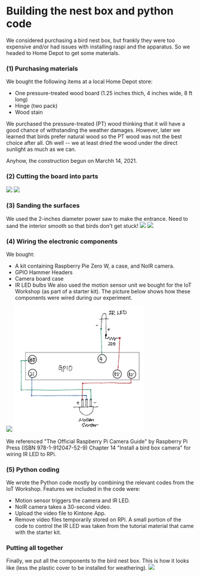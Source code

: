 # Building the nest box and python code

We considered purchasing a bird nest box, but frankly they were too expensive and/or had issues with installing raspi and the apparatus. So we headed to Home Depot to get some materials.

### (1) Purchasing materials
We bought the following items at a local Home Depot store:
 - One pressure-treated wood board (1.25 inches thich, 4 inches wide, 8 ft long)
 - Hinge (two pack)
 - Wood stain

We purchased the pressure-treated (PT) wood thinking that it will have a good chance of withstanding the weather damages. However, later we learned that birds prefer natural wood so the PT wood was not the best choice after all. Oh well -- we at least dried the wood under the direct sunlight as much as we can.

Anyhow, the construction begun on Marchh 14, 2021.

### (2) Cutting the board into parts
<img src="images/01_building3.jpg" width="350"> <img src="images/01_building4.jpg" width="350">

### (3) Sanding the surfaces

We used the 2-inches diameter power saw to make the entrance. Need to sand the interior smooth so that birds don't get stuck!
<img src="images/01_building1.jpg" width="350"> <img src="images/01_building2.jpg" width="350">

### (4) Wiring the electronic components

We bought:
 - A kit containing Raspberry Pie Zero W, a case, and NoIR camera.
 - GPIO Hammer Headers
 - Camera board case
 - IR LED bulbs
We also used the motion sensor unit we bought for the IoT Workshop (as part of a starter kit). The picture below shows how these components were wired during our experiment.

<img src="images/03_Wiring.jpg" width="350"> <img src="images/WiringDiagram.jpg" width="350">

We referenced "The Official Raspberry Pi Camera Guide" by Raspberry Pi Press (ISBN 978-1-912047-52-9) Chapter 14 "Install a bird box camera" for wiring IR LED to RPi.

### (5) Python coding

We wrote the Python code mostly by combining the relevant codes from the IoT Workshop. Features we included in the code were:
 - Motion sensor triggers the camera and IR LED.
 - NoIR camera takes a 30-second video.
 - Upload the video file to Kintone App.
 - Remove video files temporarily stored on RPi.
A small portion of the code to control the IR LED was taken from the tutorial material that came with the starter kit.

### Putting all together

Finally, we put all the components to the bird nest box. This is how it looks like (less the plastic cover to be installed for weathering).
<img src="images/04_setup3.jpg" width="350">



